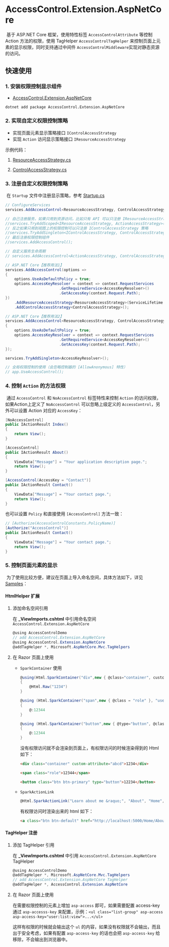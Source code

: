 # AccessControl.Extension.AspNetCore

​	基于 ASP.NET Core 框架，使用特性标签 `AccessControlAttribute` 等控制 Action 方法的权限，使用 TagHelper `AccessControlTagHelper` 来控制页面上元素的显示权限，同时支持通过中间件 `AccessControlMiddleware`实现对静态资源的访问。

## 快速使用

### 1. 安装权限控制显示组件 

* [AccessControl.Extension.AspNetCore](https://www.nuget.org/packages/AccessControl.Extension.AspNetCore)

``` bash
dotnet add package AccessControl.Extension.AspNetCore
```

### 2. 实现自定义权限控制策略

- 实现页面元素显示策略接口 `IControlAccessStrategy`
- 实现 `Action` 访问显示策略接口 `IResourceAccessStrategy`

示例代码：

1. [ResourceAccessStrategy.cs](https://github.com/Run2948/AccessControl/blob/master/samples/AccessControlDemo/Services/ActionAccessStrategy.cs)

1. [ControlAccessStrategy.cs](https://github.com/Run2948/AccessControl.Extension.AspNetCore/blob/master/samples/AccessControlDemo/Services/ControlAccessStrategy.cs)

### 3. 注册自定义权限控制策略

​	在 `Startup` 文件中注册显示策略，参考 [Startup.cs](https://github.com/Run2948/AccessControl.Extension.AspNetCore/blob/master/samples/AccessControlDemo/Startup.cs)

``` csharp
// ConfigureServices
services.AddAccessControl<ResourceAccessStrategy, ControlAccessStrategy>();

// 自己注册服务，如果只用到资源访问，比如只有 API 可以只注册 IResourceAccessStrategy 策略
//services.TryAddScoped<IResourceAccessStrategy, ActionAccessStrategy>();
// 反之如果只用到视图上的权限控制可以只注册 IControlAccessStrategy 策略
//services.TryAddSingleton<IControlAccessStrategy, ControlAccessStrategy>();
// 最后注册权限控制组件
//services.AddAccessControl();

// 自定义服务生命周期
// services.AddAccessControl<ActionAccessStrategy, ControlAccessStrategy>(ServiceLifetime.Scoped, ServiceLifetime.Singleton);

// ASP.NET Core【推荐用法1】
services.AddAccessControl(options =>
{
    options.UseAsDefaultPolicy = true;
    options.AccessKeyResolver = context => context.RequestServices
                        .GetRequiredService<AccessKeyResolver>()
                        .GetAccessKey(context.Request.Path);
})
    .AddResourceAccessStrategy<ResourceAccessStrategy>(ServiceLifetime.Scoped)
    .AddControlAccessStrategy<ControlAccessStrategy>();

// ASP.NET Core【推荐用法2】
services.AddAccessControl<ResourceAccessStrategy, ControlAccessStrategy>(options =>
{
    options.UseAsDefaultPolicy = true;
    options.AccessKeyResolver = context => context.RequestServices
                        .GetRequiredService<AccessKeyResolver>()
                        .GetAccessKey(context.Request.Path);
});

services.TryAddSingleton<AccessKeyResolver>();

// 全局权限控制的使用（会忽略控制器的 [AllowAnonymous] 特性）
// app.UseAccessControl();
```

### 4. 控制 `Action` 的方法权限

​	通过 `AccessControl` 和 `NoAccessControl` 标签特性来控制 `Action` 的访问权限，如果Action上定义了 `NoAccessControl` 可以忽略上级定义的 `AccessControl`，另外可以设置 Action 对应的 `AccessKey`：

``` csharp
[NoAccessControl]
public IActionResult Index()
{
    return View();
}

[AccessControl]
public IActionResult About()
{
    ViewData["Message"] = "Your application description page.";
    return View();
}

[AccessControl(AccessKey = "Contact")]
public IActionResult Contact()
{
    ViewData["Message"] = "Your contact page.";
    return View();
}
```

也可以设置 `Policy` 和直接使用 `[AccessControl]` 方法一致：

``` csharp
// [Authorize(AccessControlConstants.PolicyName)]
[Authorize("AccessControl")]
public IActionResult Contact()
{
    ViewData["Message"] = "Your contact page.";
    return View();
}
```

### 5. 控制页面元素的显示

​	为了使用比较方便，建议在页面上导入命名空间，具体方法如下，详见  [Samples](https://github.com/Run2948/AccessControl.Extension.AspNetCore/blob/master/samples/AccessControlDemo)：

#### HtmlHelper 扩展

1. 添加命名空间引用

    在  **_ViewImports.cshtml** 中引用命名空间 `AccessControl.Extension.AspNetCore`

    ``` csharp
    @using AccessControlDemo
    // add AccessControl.Extension.AspNetCore
    @using AccessControl.Extension.AspNetCore
    @addTagHelper *, Microsoft.AspNetCore.Mvc.TagHelpers
    ```

2. 在 Razor 页面上使用

      - `SparkContainer` 使用

          ``` csharp
          @using(Html.SparkContainer("div",new { @class="container", custom-attribute = "abcd" }))
          {
              @Html.Raw("1234")
          }
          
          @using (Html.SparkContainer("span",new { @class = "role" }, "user:role:view"))
          {
              @:12344
          }
          
          @using (Html.SparkContainer("button",new { @type="button", @class= "btn btn-primary" }, "user:role:add"))
          {
              @:12344
          }
          ```

          没有权限访问就不会渲染到页面上，有权限访问的时候渲染得到的 Html 如下：

          ``` html
          <div class="container" custom-attribute="abcd">1234</div>
          
          <span class="role">12344</span>
          
          <button class="btn btn-primary" type="button">12234</button>
          ```


      - `SparkActionLink`

          ``` csharp
          @Html.SparkActionLink("Learn about me &raquo;", "About", "Home", new { @class = "btn btn-default", "user:detail:show" })
          ```

          有权限访问时渲染出来的 html 如下：

          ``` html
          <a class="btn btn-default" href="http://localhost:5000/Home/About">Learn about me »</a>
          ```


#### TagHelper  注册

1. 添加 TagHelper 引用

    在 **_ViewImports.cshtml** 中引用 `AccessControl.Extension.AspNetCore` TagHelper

    ``` csharp
    @using AccessControlDemo
    @addTagHelper *, Microsoft.AspNetCore.Mvc.TagHelpers
    // add AccessControl.Extension.AspNetCore TagHelper
    @addTagHelper *, AccessControl.Extension.AspNetCore
    ```

2. 在 Razor 页面上使用

    在需要权限控制的元素上增加 `asp-access` 即可，如果需要配置 access-key 通过 `asp-accesss-key` 来配置，示例：`<ul class="list-group" asp-access asp-access-key="user:list:view">...</ul>`

    这样有权限的时候就会输出这个 `ul` 的内容，如果没有权限就不会输出，而且出于安全考虑，如果有配置 `asp-access-key` 的话也会把 `asp-access-key` 给移除，不会输出到浏览器中。
